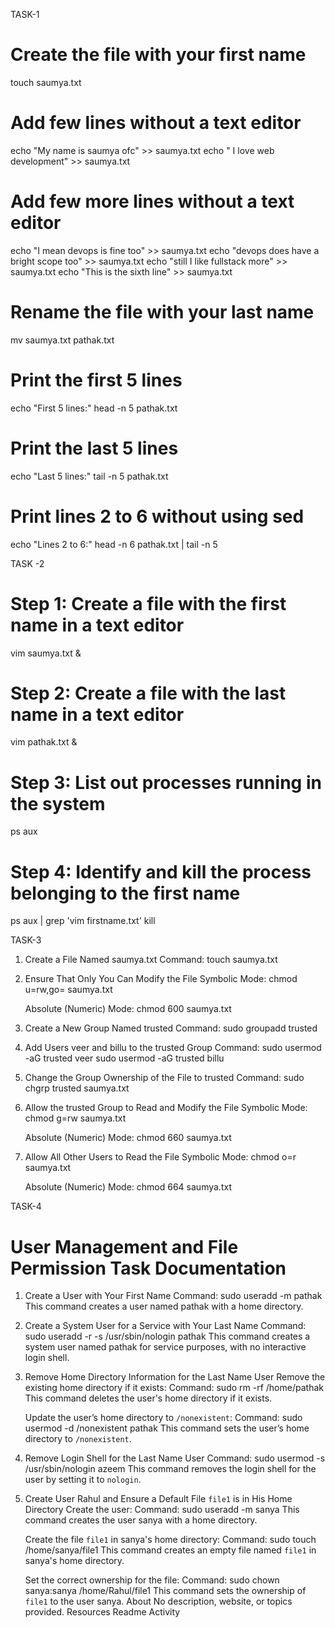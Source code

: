 TASK-1

# Create the file with your first name
touch saumya.txt

# Add few lines without a text editor
echo "My name is saumya ofc" >> saumya.txt
echo " I love web development" >> saumya.txt

# Add few more lines without a text editor
echo "I mean devops is fine too" >> saumya.txt
echo "devops does have a bright scope too" >> saumya.txt
echo "still I like fullstack more" >> saumya.txt
echo "This is the sixth line" >> saumya.txt

# Rename the file with your last name
mv saumya.txt pathak.txt

# Print the first 5 lines
echo "First 5 lines:"
head -n 5 pathak.txt

# Print the last 5 lines
echo "Last 5 lines:"
tail -n 5 pathak.txt

# Print lines 2 to 6 without using sed
echo "Lines 2 to 6:"
head -n 6 pathak.txt | tail -n 5


TASK -2
# Step 1: Create a file with the first name in a text editor 
 vim saumya.txt &
# Step 2: Create a file with the last name in a text editor 
vim pathak.txt &
# Step 3: List out processes running in the system
ps aux
# Step 4: Identify and kill the process belonging to the first name 
ps aux | grep 'vim firstname.txt'
kill <PID>

TASK-3
1. Create a File Named saumya.txt
   Command:
   touch saumya.txt
   

2. Ensure That Only You Can Modify the File
   Symbolic Mode:
   chmod u=rw,go= saumya.txt
   
   Absolute (Numeric) Mode:
   chmod 600 saumya.txt
   

3. Create a New Group Named trusted
   Command:
   sudo groupadd trusted
  

4. Add Users veer and billu to the trusted Group
   Command:
   sudo usermod -aG trusted veer
   sudo usermod -aG trusted billu
   

5. Change the Group Ownership of the File to trusted
   Command:
   sudo chgrp trusted saumya.txt
  

6. Allow the trusted Group to Read and Modify the File
   Symbolic Mode:
   chmod g=rw saumya.txt
   
   Absolute (Numeric) Mode:
   chmod 660 saumya.txt
  

7. Allow All Other Users to Read the File
   Symbolic Mode:
   chmod o=r saumya.txt
  
   Absolute (Numeric) Mode:
   chmod 664 saumya.txt

TASK-4
# User Management and File Permission Task Documentation

1. Create a User with Your First Name
   Command:
   sudo useradd -m pathak
   This command creates a user named pathak with a home directory.

2. Create a System User for a Service with Your Last Name
   Command:
   sudo useradd -r -s /usr/sbin/nologin pathak
   This command creates a system user named pathak for service purposes, with no interactive login shell.

3. Remove Home Directory Information for the Last Name User
   Remove the existing home directory if it exists:
   Command:
   sudo rm -rf /home/pathak
   This command deletes the user's home directory if it exists.
   
   Update the user’s home directory to `/nonexistent`:
   Command:
   sudo usermod -d /nonexistent pathak
   This command sets the user’s home directory to `/nonexistent`.

4. Remove Login Shell for the Last Name User
   Command:
   sudo usermod -s /usr/sbin/nologin azeem
   This command removes the login shell for the user by setting it to `nologin`.

5. Create User Rahul and Ensure a Default File `file1` is in His Home Directory
   Create the user:
   Command:
   sudo useradd -m sanya
   This command creates the user sanya with a home directory.
   
   Create the file `file1` in sanya's home directory:
   Command:
   sudo touch /home/sanya/file1
   This command creates an empty file named `file1` in sanya's home directory.
   
   Set the correct ownership for the file:
   Command:
   sudo chown sanya:sanya /home/Rahul/file1
   This command sets the ownership of `file1` to the user sanya.
About
No description, website, or topics provided.
Resources
 Readme
 Activity
   

